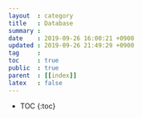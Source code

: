 ```yaml
---
layout  : category
title   : Database
summary : 
date    : 2019-09-26 16:00:21 +0900
updated : 2019-09-26 21:49:29 +0900
tag     : 
toc     : true
public  : true
parent  : [[index]]
latex   : false
---
```

* TOC
{:toc}

# 
